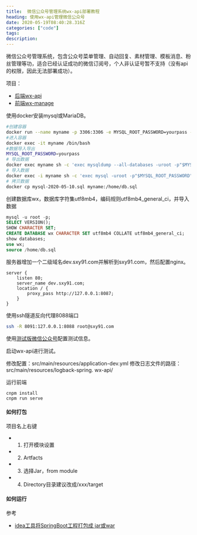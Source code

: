 ```yaml
---
title:  微信公众号管理系统wx-api部署教程
heading: 使用wx-api管理微信公众号
date: 2020-05-19T08:40:28.316Z
categories: ["code"]
tags: 
description: 
---
```


微信公众号管理系统，包含公众号菜单管理、自动回复、素材管理、模板消息、粉丝管理️等功，适合已经认证成功的微信订阅号，个人非认证号暂不支持（没有api的权限，因此无法部署成功）。

项目：
- [后端wx-api](https://github.com/niefy/wx-api)
- [前端wx-manage](https://github.com/niefy/wx-manage)


使用docker安装mysql或MariaDB。
```bash
#创建容器
docker run --name myname -p 3306:3306 -e MYSQL_ROOT_PASSWORD=yourpass -d  mariadb
#进入容器
docker exec -it myname /bin/bash
#数据导入导出
MYSQL_ROOT_PASSWORD=yourpass
# 导出数据
docker exec myname sh -c 'exec mysqldump --all-databases -uroot -p"$MYSQL_ROOT_PASSWORD"' > /some/path/on/your/host/all-databases.sql
# 导入数据
docker exec -i myname sh -c 'exec mysql -uroot -p"$MYSQL_ROOT_PASSWORD"' < /some/path/on/your/host/all-databases.sql
# 拷贝数据
docker cp mysql-2020-05-10.sql myname:/home/db.sql
```

创建数据库wx，数据库字符集utf8mb4，编码规则utf8mb4_general_ci，并导入数据
```sql
mysql -u root -p;
SELECT VERSION();
SHOW CHARACTER SET;
CREATE DATABASE wx CHARACTER SET utf8mb4 COLLATE utf8mb4_general_ci;
show databases;
use wx;
source /home/db.sql
```


服务器增加一个二级域名dev.sxy91.com并解析到sxy91.com，然后配置nginx。
```dsconfig
server {
    listen 80;
	server_name dev.sxy91.com;
	location / {
        proxy_pass http://127.0.0.1:8087;
    }
}
```

使用ssh隧道反向代理8088端口
```bash
ssh -R 8091:127.0.0.1:8088 root@sxy91.com
```

使用[测试版微信公众号](https://mp.weixin.qq.com/debug/cgi-bin/sandboxinfo?action=showinfo&t=sandbox/index)配置测试信息。

启动wx-api进行测试。

修改配置：src/main/resources/application-dev.yml
修改日志文件的路径：src/main/resources/logback-spring.
wx-api/


运行前端
```
cnpm install
cnpm run serve
```

#### 如何打包

项目名上右键
- 1. 打开模块设置
- 2. Artfacts
- 3. 选择Jar，from module
- 4. Directory目录建议改成/xxx/target

#### 如何运行


参考  
- [idea工具将SpringBoot工程打包成 jar或war](https://blog.csdn.net/WillJGL/article/details/75125801)